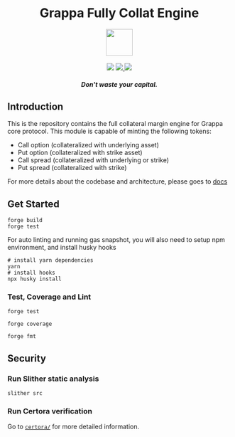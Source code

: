 <div align="center">
  <h1 > Grappa Fully Collat Engine </h1>
  
  <img height=60 src="https://i.imgur.com/vSIO8xJ.png"/>
  <br/>
  <br/>
  <a href="https://github.com/foundry-rs/foundry"><img src="https://img.shields.io/static/v1?label=foundry-rs&message=foundry&color=blue&logo=github"/></a>
  <a href=https://github.com/grappafinance/full-collat-engine/actions/workflows/CI.yml""><img src="https://github.com/grappafinance/full-collat-engine/actions/workflows/CI.yml/badge.svg?branch=master"> </a>
  <a href="https://codecov.io/gh/grappafinance/full-collat-engine" >
<img src="https://codecov.io/gh/grappafinance/full-collat-engine/branch/master/graph/badge.svg?token=ZDZJSA9AUT"/>
</a>

</a>
  <h5 align="center"> Don't waste your capital.</h5>
  
</div>


## Introduction

This is the repository contains the full collateral margin engine for Grappa core protocol. This module is capable of minting the following tokens:

* Call option (collateralized with underlying asset)
* Put option (collateralized with strike asset)
* Call spread (collateralized with underlying or strike)
* Put spread (collateralized with strike)

For more details about the codebase and architecture, please goes to [docs](/docs/)

## Get Started

```shell
forge build
forge test
```

For auto linting and running gas snapshot, you will also need to setup npm environment, and install husky hooks

```shell
# install yarn dependencies
yarn
# install hooks
npx husky install
```

### Test, Coverage and Lint

```shell
forge test

forge coverage

forge fmt
```

## Security

### Run Slither static analysis

```shell
slither src
```

### Run Certora verification

Go to [`certora/`](./certora/) for more detailed information.